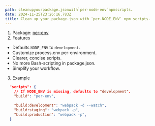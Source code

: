 ```yaml
---
path: cleanupyourpackage.jsonwith`per-node-env`npmscripts.
date: 2024-11-25T23:26:16.783Z
title: Clean up your package.json with `per-NODE_ENV` npm scripts.
---
```

1. Package: [per-env](https://www.npmjs.com/package/per-env)
2. Features

* Defaults `NODE_ENV` to `development`.
* Customize process.env per-environment.
* Clearer, concise scripts.
* No more Bash-scripting in package.json.
* Simplify your workflow.

3. Example

```json
  "scripts": {
    // If NODE_ENV is missing, defaults to "development".
    "build": "per-env",
 
    "build:development": "webpack -d --watch",
    "build:staging": "webpack -p",
    "build:production": "webpack -p",
  }
```